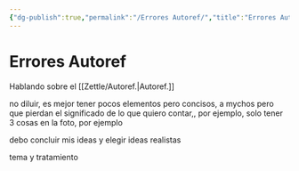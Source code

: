 ```yaml
---
{"dg-publish":true,"permalink":"/Errores Autoref/","title":"Errores Autoref","tags":["ZeType/Idea",""],"created":"2023-05-25T08:34:25.150-05:00","updated":"2023-09-09T18:21:51.207-05:00"}
---
```



# Errores Autoref

Hablando sobre el [[Zettle/Autoref.\|Autoref.]]

no diluir, es mejor tener pocos elementos pero concisos, a mychos pero que pierdan el significado de lo que quiero contar,, por ejemplo, solo tener 3 cosas en la foto, por ejemplo

debo concluir mis ideas y elegir ideas realistas

tema y tratamiento

